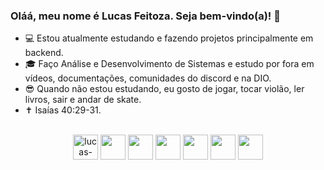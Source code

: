 ### Oláá, meu nome é Lucas Feitoza. Seja bem-vindo(a)! 👋

* 💻 Estou atualmente estudando e fazendo projetos principalmente em backend.
* 🎓 Faço Análise e Desenvolvimento de Sistemas e estudo por fora em vídeos, documentações, comunidades do discord e na DIO.
* 😎 Quando não estou estudando, eu gosto de jogar, tocar violão, ler livros, sair e andar de skate. 
* ✝ Isaías 40:29-31. 


<div style="display: inline_block" align="center"><br>
  <img align="center" alt="lucas-java" height="40" width="40" src="https://cdn.jsdelivr.net/gh/devicons/devicon/icons/java/java-original.svg">
  <img align="center" alt="" height="40" width="40" src="https://cdn.jsdelivr.net/gh/devicons/devicon/icons/javascript/javascript-original.svg">
  <img align="center" alt="" height="40" width="40" src="https://cdn.jsdelivr.net/gh/devicons/devicon/icons/spring/spring-original.svg">
  <img align="center" alt="" height="40" width="40" src="https://cdn.jsdelivr.net/gh/devicons/devicon/icons/html5/html5-original.svg">
  <img align="center" alt="" height="40" width="40" src="https://cdn.jsdelivr.net/gh/devicons/devicon/icons/css3/css3-original.svg">
  <img align="center" alt="" height="40" width="40" src="https://cdn.jsdelivr.net/gh/devicons/devicon/icons/postgresql/postgresql-original.svg">
  <img align="center" alt="" height="40" width="40" src="https://cdn.jsdelivr.net/gh/devicons/devicon/icons/docker/docker-original.svg">
</div>

